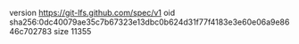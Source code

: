 version https://git-lfs.github.com/spec/v1
oid sha256:0dc40079ae35c7b67323e13dbc0b624d31f77f4183e3e60e06a9e8646c702783
size 11355
